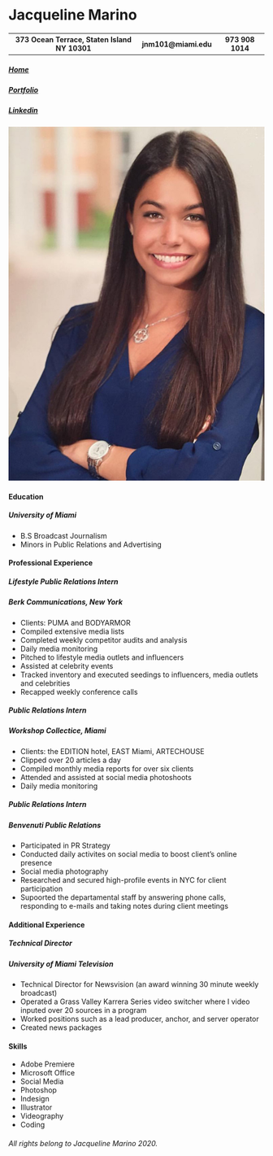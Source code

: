 <html>

<head>

</head>

<body>
  <main>
<h1>Jacqueline Marino </h1>

<table>
<tr>
	<th>373 Ocean Terrace, Staten Island NY 10301</th>   
	<th>jnm101@miami.edu</th>   
	<th>973 908 1014</th>
</tr>
</table>

<nav>
  <h5><a href="resume.md">Home</a></h5>
<h5><a href="https://www.jacqmarino.com">Portfolio</a></h5>
<h5><a href="https://www.linkedin.com/in/jacqmarino/">Linkedin</a></h5>
  </nav>

<img src="Marino-headshot1.jpg" alt="Jacqueline">

<h4> Education </h4>
<h5> University of Miami </h5>
<ul>
<li>B.S Broadcast Journalism</li>
<li>Minors in Public Relations and Advertising</li>
</ul>

<h4> Professional Experience </h4>

<h5>Lifestyle Public Relations Intern</h5>
<h5>Berk Communications, New York</h5>
<ul>
<li>Clients: PUMA and BODYARMOR</li>
<li>Compiled extensive media lists</li>
<li>Completed weekly competitor audits and analysis</li>
<li>Daily media monitoring</li>
<li>Pitched to lifestyle media outlets and influencers</li> 
<li>Assisted at celebrity events</li>
<li>Tracked inventory and executed seedings to influencers, media outlets and celebrities</li>  
<li>Recapped weekly conference calls</li> 
</ul>

<h5>Public Relations Intern</h5>
<h5>Workshop Collectice, Miami</h5>
<ul>
<li>Clients: the EDITION hotel, EAST Miami,  ARTECHOUSE</li>
<li>Clipped over 20 articles a day</li>
<li>Compiled monthly media reports for over six clients</li> 
<li>Attended and assisted at social media photoshoots</li>
<li>Daily media monitoring</li>
</ul>

<h5>Public Relations Intern</h5>
<h5>Benvenuti Public Relations</h5>
<ul>
<li>Participated in PR Strategy</li>
<li>Conducted daily activites on social media to boost client’s online presence</li>
<li>Social media photography</li>
<li>Researched and secured high-profile events in NYC for client participation</li>
<li>Supoorted the departamental staff by answering phone calls, responding to e-mails and taking notes during client meetings</li>
</ul>

<h4> Additional Experience </h4>

<h5>Technical Director</h5>
<h5>University of Miami Television</h5>
<ul>
<li>Technical Director for Newsvision (an award winning 30 minute weekly broadcast)</li>
<li>Operated a Grass Valley Karrera Series video switcher where I video inputed over 20 sources in a program</li>
<li>Worked positions such as a lead producer, anchor, and server operator</li>
<li>Created news packages</li> 
</ul>

<h4>Skills</h4>
<ul>
<li>Adobe Premiere</li>
<li>Microsoft Office</li>
<li>Social Media</li>
<li>Photoshop</li>
<li>Indesign</li>
<li>Illustrator</li>
<li>Videography</li>
<li>Coding</li>
</ul>

</main>

<footer>
  <h6> All rights belong to Jacqueline Marino 2020. </h6>
  </footer>
  </body>

</html>
